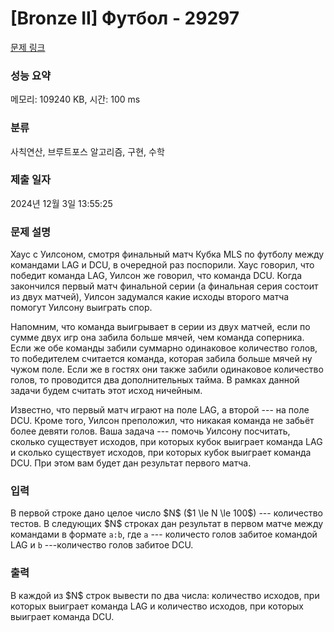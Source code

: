 # [Bronze II] Футбол - 29297 

[문제 링크](https://www.acmicpc.net/problem/29297) 

### 성능 요약

메모리: 109240 KB, 시간: 100 ms

### 분류

사칙연산, 브루트포스 알고리즘, 구현, 수학

### 제출 일자

2024년 12월 3일 13:55:25

### 문제 설명

<p style="user-select: auto !important;">Хаус с Уилсоном, смотря финальный матч Кубка MLS по футболу между командами LAG и DCU, в очередной раз поспорили. Хаус говорил, что победит команда LAG, Уилсон же говорил, что команда DCU. Когда закончился первый матч финальной серии (а финальная серия состоит из двух матчей), Уилсон задумался какие исходы второго матча помогут Уилсону выиграть спор.</p>

<p style="user-select: auto !important;">Напомним, что команда выигрывает в серии из двух матчей, если по сумме двух игр она забила больше мячей, чем команда соперника. Если же обе команды забили суммарно одинаковое количество голов, то победителем считается команда, которая забила больше мячей ну чужом поле. Если же в гостях они также забили одинаковое количество голов, то проводится два дополнительных таймa. В рамках данной задачи будем считать этот исход ничейным.</p>

<p style="user-select: auto !important;">Известно, что первый матч играют на поле LAG, а второй --- на поле DCU. Кроме того, Уилсон преположил, что никакая команда не забьёт более девяти голов. Ваша задача --- помочь Уилсону посчитать, сколько существует исходов, при которых кубок выиграет команда LAG и сколько существует исходов, при которых кубок выиграет команда DCU. При этом вам будет дан результат первого матча.</p>

### 입력 

 <p style="user-select: auto !important;">В первой строке дано целое число $N$ ($1 \le N \le 100$) --- количество тестов. В следующих $N$ строках дан результат в первом матче между командами в формате <code style="user-select: auto !important;">a:b</code>, где <code style="user-select: auto !important;">a</code> --- количесто голов забитое командой LAG и <code style="user-select: auto !important;">b</code> ---количество голов забитое DCU.</p>

### 출력 

 <p style="user-select: auto !important;">В каждой из $N$ строк вывести по два числа: количество исходов, при которых выиграет команда LAG и количество исходов, при которых выиграет команда DCU.              </p>

